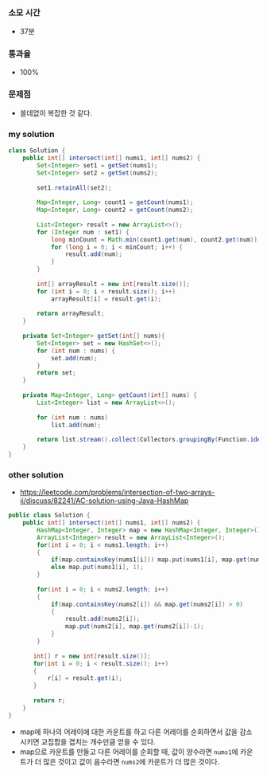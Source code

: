 ### 소모 시간
- 37분

### 통과율
- 100%

### 문제점
- 쓸데없이 복잡한 것 같다.

### my solution
```java
class Solution {
    public int[] intersect(int[] nums1, int[] nums2) {
        Set<Integer> set1 = getSet(nums1);
        Set<Integer> set2 = getSet(nums2);
        
        set1.retainAll(set2);
        
        Map<Integer, Long> count1 = getCount(nums1);
        Map<Integer, Long> count2 = getCount(nums2);
        
        List<Integer> result = new ArrayList<>();
        for (Integer num : set1) {
            long minCount = Math.min(count1.get(num), count2.get(num));
            for (long i = 0; i < minCount; i++) {
                result.add(num);
            }
        }
        
        int[] arrayResult = new int[result.size()];
        for (int i = 0; i < result.size(); i++)
            arrayResult[i] = result.get(i);
        
        return arrayResult;
    }
    
    private Set<Integer> getSet(int[] nums){
        Set<Integer> set = new HashSet<>();
        for (int num : nums) {
            set.add(num);
        }
        return set;
    }
    
    private Map<Integer, Long> getCount(int[] nums) {
        List<Integer> list = new ArrayList<>();
        
        for (int num : nums)
            list.add(num);
        
        return list.stream().collect(Collectors.groupingBy(Function.identity(), Collectors.counting()));
    }
}
```

### other solution
- https://leetcode.com/problems/intersection-of-two-arrays-ii/discuss/82241/AC-solution-using-Java-HashMap
```java
public class Solution {
    public int[] intersect(int[] nums1, int[] nums2) {
        HashMap<Integer, Integer> map = new HashMap<Integer, Integer>();
        ArrayList<Integer> result = new ArrayList<Integer>();
        for(int i = 0; i < nums1.length; i++)
        {
            if(map.containsKey(nums1[i])) map.put(nums1[i], map.get(nums1[i])+1);
            else map.put(nums1[i], 1);
        }
    
        for(int i = 0; i < nums2.length; i++)
        {
            if(map.containsKey(nums2[i]) && map.get(nums2[i]) > 0)
            {
                result.add(nums2[i]);
                map.put(nums2[i], map.get(nums2[i])-1);
            }
        }
    
       int[] r = new int[result.size()];
       for(int i = 0; i < result.size(); i++)
       {
           r[i] = result.get(i);
       }
    
       return r;
    }
}
```
- map에 하나의 어레이에 대한 카운트를 하고 다른 어레이를 순회하면서 값을 감소시키면 교집합을 겹치는 개수만큼 얻을 수 있다.
- map으로 카운트를 만들고 다른 어레이를 순회할 때, 값이 양수라면 `nums1`에 카운트가 더 많은 것이고 값이 음수라면 `nums2`에 카운트가 더 많은 것이다.
